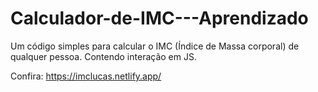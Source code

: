 # Calculador-de-IMC---Aprendizado
Um código simples para calcular o IMC (Índice de Massa corporal) de qualquer pessoa.  Contendo interação em JS.


Confira: https://imclucas.netlify.app/

